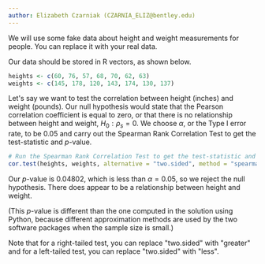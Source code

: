 ```yaml
---
author: Elizabeth Czarniak (CZARNIA_ELIZ@bentley.edu)
---
```


We will use some fake data about height and weight measurements for people.
You can replace it with your real data.

Our data should be stored in R vectors, as shown below.

```R
heights <- c(60, 76, 57, 68, 70, 62, 63)
weights <- c(145, 178, 120, 143, 174, 130, 137)
```

Let's say we want to test the correlation between height (inches) and weight (pounds). 
Our null hypothesis would state that the Pearson correlation coefficient is equal to zero,
or that there is no relationship between height and weight, $H_0: \rho_s = 0$.
We choose $\alpha$, or the Type I error rate, to be 0.05 and carry out the
Spearman Rank Correlation Test to get the test-statistic and $p$-value.

```R
# Run the Spearman Rank Correlation Test to get the test-statistic and p-value
cor.test(heights, weights, alternative = "two.sided", method = "spearman")
```

Our $p$-value is $0.04802$, which is less than $\alpha=0.05$, so we reject the null hypothesis.
There does appear to be a relationship between height and weight.

(This $p$-value is different than the one computed in the solution using Python,
because different approximation methods are used by the two software packages
when the sample size is small.)

Note that for a right-tailed test, you can replace "two.sided" with "greater"
and for a left-tailed test, you can replace "two.sided" with "less".
